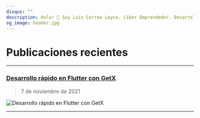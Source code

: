 ```yaml
---
disqus: ""
description: Hola! 👋 Soy Luis Correa Leyva. Ciber Emprendedor. Desarrollador de software. Siempre inventando. Estas son mis publicaciones recientes.
og_image: header.jpg
---
```


# Publicaciones recientes
---

### [Desarrollo rápido en Flutter con GetX](2020/03/07/desarrollo-rápido-en-flutter-con-getx)
> 7 de noviembre de 2021

![Desarrollo rápido en Flutter con GetX](2020/03/07/desarrollo-rápido-en-flutter-con-getx/header.jpg)

---